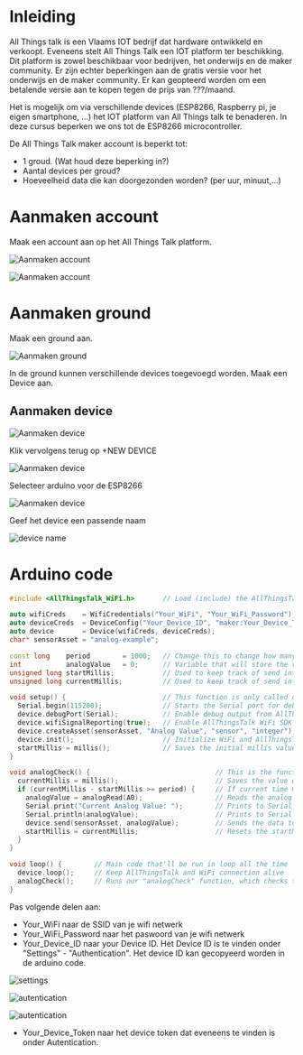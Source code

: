 # Inleiding

All Things talk is een Vlaams IOT bedrijf dat hardware ontwikkeld en verkoopt. Eveneens stelt All Things Talk een IOT platform ter beschikking. Dit platform is zowel beschikbaar voor bedrijven, het onderwijs en de maker community. Er zijn echter beperkingen aan de gratis versie voor het onderwijs en de maker community. Er kan geopteerd worden om een betalende versie aan te kopen tegen de prijs van ???/maand.

Het is mogelijk om via verschillende devices (ESP8266, Raspberry pi, je eigen smartphone, ...) het IOT platform van All Things talk te benaderen. In deze cursus beperken we ons tot de ESP8266 microcontroller.

De All Things Talk maker account is beperkt tot:
* 1 groud. (Wat houd deze beperking in?)
* Aantal devices per groud?
* Hoeveelheid data die kan doorgezonden worden? (per uur, minuut,...)

# Aanmaken account

Maak een account aan op het All Things Talk platform.

![Aanmaken account](./assets/SignUp.png)

![Aanmaken account](./assets/SignUp2.png)

# Aanmaken ground

Maak een ground aan.

![Aanmaken ground](./assets/ground.png)

In de ground kunnen verschillende devices toegevoegd worden. Maak een Device aan.


## Aanmaken device

![Aanmaken device](./assets/AddDevice.png)

Klik vervolgens terug op +NEW DEVICE

![Aanmaken device](./assets/AddDevice2.png)

Selecteer arduino voor de ESP8266

![Aanmaken device](./assets/AddDevice3.png)

Geef het device een passende naam

![device name](./assets/deviceName.png)

# Arduino code

```cpp
#include <AllThingsTalk_WiFi.h>       // Load (include) the AllThingsTalk WiFi SDK - Read more about it on https://gitub.com/allthingstalk/arduino-wifi-sdk

auto wifiCreds    = WifiCredentials("Your_WiFi", "Your_WiFi_Password");         // Your WiFi Network Name and Password
auto deviceCreds  = DeviceConfig("Your_Device_ID", "maker:Your_Device_Token");  // Go to AllThingsTalk Maker > Devices > Your Device > Settings > Authentication to get your Device ID and Token
auto device       = Device(wifiCreds, deviceCreds);                             // Create "device" object
char* sensorAsset = "analog-example";                                           // Name of asset on AllThingsTalk to which you'll receive the value (automatically created below)

const long    period        = 1000;   // Change this to change how many milliseconds you want between analog port readings
int           analogValue   = 0;      // Variable that will store the value of the analog port
unsigned long startMillis;            // Used to keep track of send intervals
unsigned long currentMillis;          // Used to keep track of send intervals

void setup() {                        // This function is only called once, when the device boots
  Serial.begin(115200);               // Starts the Serial port for debugging (at baud rate 115200)
  device.debugPort(Serial);           // Enable debug output from AllThingsTalk SDK. 
  device.wifiSignalReporting(true);   // Enable AllThingsTalk WiFi SDK's feature that sends NodeMCU's WiFi Signal Strength to your AllThingsTalk Maker
  device.createAsset(sensorAsset, "Analog Value", "sensor", "integer"); // Create asset on AllThingsTalk to send analog value to
  device.init();                      // Initialize WiFi and AllThingsTalk
  startMillis = millis();             // Saves the initial millis value at boot to startMillis variable
}

void analogCheck() {                               // This is the function that checks the value of analog port
  currentMillis = millis();                        // Saves the value of "millis()" at the time of execution of this line
  if (currentMillis - startMillis >= period) {     // If current time minus the last saved 'startMillis' time is bigger than the period defined above, it'll run the code below
    analogValue = analogRead(A0);                  // Reads the analog port A0 of ESP8266 (NodeMCU) and saves it to "analogButton" variable
    Serial.print("Current Analog Value: ");        // Prints to Serial port
    Serial.println(analogValue);                   // Prints to Serial port
    device.send(sensorAsset, analogValue);         // Sends the data to AllThingsTalk. Data is sent to "sensorAsset"
    startMillis = currentMillis;                   // Resets the startMillis by assigning it the value of currentMillis
  }
}

void loop() {        // Main code that'll be run in loop all the time
  device.loop();     // Keep AllThingsTalk and WiFi connection alive
  analogCheck();     // Runs our "analogCheck" function, which checks the value of analog port and publishes it
}
```

Pas volgende delen aan:
* Your_WiFi naar de SSID van je wifi netwerk
* Your_WiFi_Password naar het paswoord van je wifi netwerk
* Your_Device_ID naar your Device ID. Het Device ID is te vinden onder "Settings" - "Authentication". Het device ID kan gecopyeerd worden in de arduino code.

![settings](./assets/settings.png)

![autentication](./assets/Authentication.png)

![autentication](./assets/Authentication2.png)

* Your_Device_Token naar het device token dat eveneens te vinden is onder Autentication.

